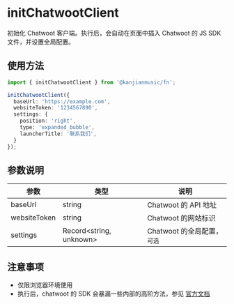 # initChatwootClient
初始化 Chatwoot 客户端。执行后，会自动在页面中插入 Chatwoot 的 JS SDK 文件，并设置全局配置。

## 使用方法

```ts
import { initChatwootClient } from '@kanjianmusic/fn';

initChatwootClient({
  baseUrl: 'https://example.com',
  websiteToken: '1234567890',
  settings: {
    position: 'right',
    type: 'expanded_bubble',
    launcherTitle: '联系我们',
  }
});
```

## 参数说明

| 参数 | 类型 | 说明 |
| --- | --- | --- |
| baseUrl | string | Chatwoot 的 API 地址 |
| websiteToken | string | Chatwoot 的网站标识 |
| settings | Record<string, unknown> | Chatwoot 的全局配置，`可选` |

## 注意事项

- 仅限浏览器环境使用
- 执行后，chatwoot 的 SDK 会暴漏一些内部的高阶方法，参见 [官方文档](https://www.chatwoot.com/hc/user-guide/articles/1677587234-how-to-send-additional-user-information-to-chatwoot-using-sdk)
